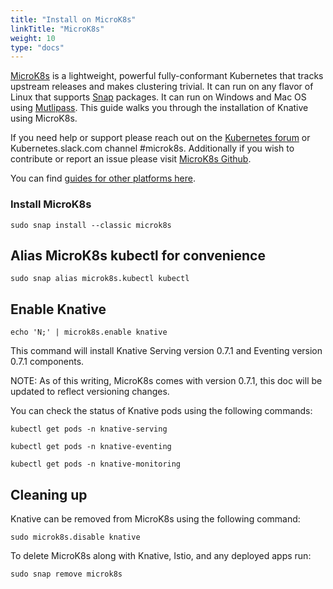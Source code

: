 ```yaml
---
title: "Install on MicroK8s"
linkTitle: "MicroK8s"
weight: 10
type: "docs"
---
```


[MicroK8s](https://microk8s.io) is a lightweight, powerful fully-conformant
Kubernetes that tracks upstream releases and makes clustering trivial. It can
run on any flavor of Linux that supports [Snap](https://snapcraft.io) packages.
It can run on Windows and Mac OS using [Mutlipass](https://multipass.run). This
guide walks you through the installation of Knative using MicroK8s.

If you need help or support please reach out on the
[Kubernetes forum](https://discuss.kubernetes.io/tags/microk8s) or
Kubernetes.slack.com channel #microk8s. Additionally if you wish to contribute
or report an issue please visit
[MicroK8s Github](https://github.com/ubuntu/microk8s).

You can find [guides for other platforms here](./README.md).

### Install MicroK8s

```shell
sudo snap install --classic microk8s
```

## Alias MicroK8s kubectl for convenience

```shell
sudo snap alias microk8s.kubectl kubectl
```

## Enable Knative

```shell
echo 'N;' | microk8s.enable knative
```

This command will install Knative Serving version 0.7.1 and Eventing version
0.7.1 components.

NOTE: As of this writing, MicroK8s comes with version 0.7.1, this doc will be
updated to reflect versioning changes.

You can check the status of Knative pods using the following commands:

```shell
kubectl get pods -n knative-serving
```

```shell
kubectl get pods -n knative-eventing
```

```shell
kubectl get pods -n knative-monitoring
```

## Cleaning up

Knative can be removed from MicroK8s using the following command:

```shell
sudo microk8s.disable knative
```

To delete MicroK8s along with Knative, Istio, and any deployed apps run:

```shell
sudo snap remove microk8s
```
